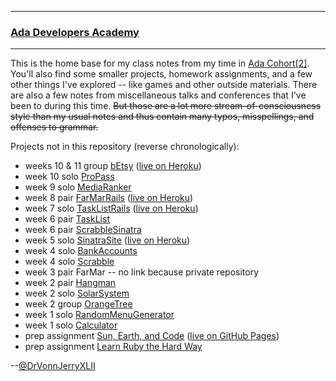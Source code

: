 - - -
### [Ada Developers Academy][adaweb]
- - -

[adaweb]: http://adadevelopersacademy.org

This is the home base for my class notes from my time in [Ada Cohort[2]][c3]. You'll also find some smaller projects, homework assignments, and a few other things I've explored -- like games and other outside materials. There are also a few notes from miscellaneous talks and conferences that I've been to during this time. ~~But those are a lot more stream-of-consciousness style than my usual notes and thus contain many typos, misspellings, and offenses to grammar.~~

[c3]: https://github.com/Ada-Developers-Academy/daily-curriculum/blob/master/cohort_schedules/C03_classroom.md


Projects not in this repository (reverse chronologically):

* weeks 10 & 11 group [bEtsy](https://github.com/catchingash/C3Projects--bEtsy) ([live on Heroku](https://desolate-coast-1026.herokuapp.com/))
* week 10 solo [ProPass](https://github.com/drvonnjerryxlii/C3Projects--ProPass)
* week 9 solo [MediaRanker](https://github.com/drvonnjerryxlii/C3Projects--MediaRanker)
* week 8 pair [FarMarRails](https://github.com/drvonnjerryxlii/C3Projects--FarMarRails) ([live on Heroku](https://fierce-lake-7922.herokuapp.com/))
* week 7 solo [TaskListRails](https://github.com/drvonnjerryxlii/C3Projects--TaskListRails) ([live on Heroku](https://carls-taskmaster.herokuapp.com/))
* week 6 pair [TaskList](https://github.com/drvonnjerryxlii/C3Projects--TaskList)
* week 6 pair [ScrabbleSinatra](https://github.com/lilagrc/C3Projects--ScrabbleSinatra)
* week 5 solo [SinatraSite](https://github.com/drvonnjerryxlii/C3Projects--SinatraSite) ([live on Heroku](http://mad-scientist-for-hire.herokuapp.com))
* week 4 solo [BankAccounts](https://github.com/drvonnjerryxlii/C3Projects--BankAccounts)
* week 4 solo [Scrabble](https://github.com/drvonnjerryxlii/C3Projects--Scrabble)
* week 3 pair FarMar -- no link because private repository
* week 2 pair [Hangman](https://github.com/drvonnjerryxlii/C3Projects--Hangman)
* week 2 solo [SolarSystem](https://github.com/drvonnjerryxlii/C3Projects--SolarSystem)
* week 2 group [OrangeTree](https://github.com/drvonnjerryxlii/C3Projects--OrangeTree)
* week 1 solo [RandomMenuGenerator](https://github.com/drvonnjerryxlii/C3Projects--RandomMenuGenerator)
* week 1 solo [Calculator](https://github.com/drvonnjerryxlii/C3Projects--Calculator)
* prep assignment [Sun, Earth, and Code](https://www.codecademy.com/goals/web-beginner-en-ymqg0) ([live on GitHub Pages](http://drvonnjerryxlii.github.io/solarSystem/))
* prep assignment [Learn Ruby the Hard Way](http://learnrubythehardway.org/book/)

--[@DrVonnJerryXLII][dt]

[dt]: https://twitter.com/drvonnjerryxlii/ "Tweeeeeeeeeet!"

